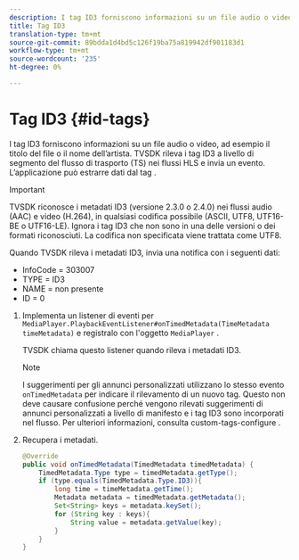 ```yaml
---
description: I tag ID3 forniscono informazioni su un file audio o video, ad esempio il titolo del file o il nome dell’artista. TVSDK rileva i tag ID3 a livello di segmento del flusso di trasporto (TS) nei flussi HLS e invia un evento. L’applicazione può estrarre dati dal tag .
title: Tag ID3
translation-type: tm+mt
source-git-commit: 89bdda1d4bd5c126f19ba75a819942df901183d1
workflow-type: tm+mt
source-wordcount: '235'
ht-degree: 0%

---
```



# Tag ID3 {#id-tags}

I tag ID3 forniscono informazioni su un file audio o video, ad esempio il titolo del file o il nome dell’artista. TVSDK rileva i tag ID3 a livello di segmento del flusso di trasporto (TS) nei flussi HLS e invia un evento. L’applicazione può estrarre dati dal tag .

>[!IMPORTANT]
>
>TVSDK riconosce i metadati ID3 (versione 2.3.0 o 2.4.0) nei flussi audio (AAC) e video (H.264), in qualsiasi codifica possibile (ASCII, UTF8, UTF16-BE o UTF16-LE). Ignora i tag ID3 che non sono in una delle versioni o dei formati riconosciuti. La codifica non specificata viene trattata come UTF8.

Quando TVSDK rileva i metadati ID3, invia una notifica con i seguenti dati:

* InfoCode = 303007
* TYPE = ID3
* NAME = non presente
* ID = 0

1. Implementa un listener di eventi per `MediaPlayer.PlaybackEventListener#onTimedMetadata(TimeMetadata timeMetadata)` e registralo con l&#39;oggetto `MediaPlayer` .

   TVSDK chiama questo listener quando rileva i metadati ID3.

   >[!NOTE]
   >
   >I suggerimenti per gli annunci personalizzati utilizzano lo stesso evento `onTimedMetadata` per indicare il rilevamento di un nuovo tag. Questo non deve causare confusione perché vengono rilevati suggerimenti di annunci personalizzati a livello di manifesto e i tag ID3 sono incorporati nel flusso. Per ulteriori informazioni, consulta custom-tags-configure .

1. Recupera i metadati.

   ```java
   @Override 
   public void onTimedMetadata(TimedMetadata timedMetadata) { 
       TimedMetadata.Type type = timedMetadata.getType(); 
       if (type.equals(TimedMetadata.Type.ID3)){ 
           long time = timeMetadata.getTime(); 
           Metadata metadata = timedMetadata.getMetadata(); 
           Set<String> keys = metadata.keySet(); 
           for (String key : keys){ 
               String value = metadata.getValue(key); 
           } 
       } 
   }
   ```


